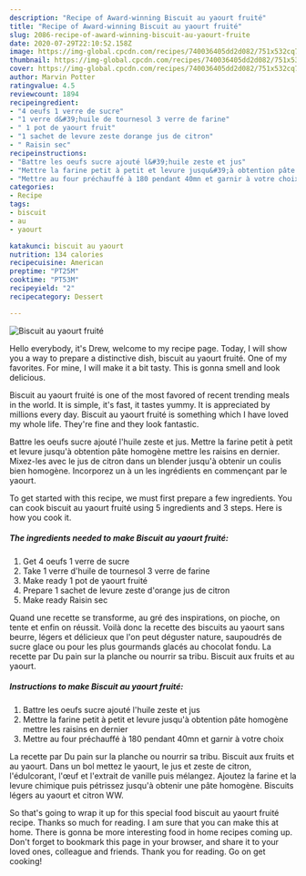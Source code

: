 ```yaml
---
description: "Recipe of Award-winning Biscuit au yaourt fruité"
title: "Recipe of Award-winning Biscuit au yaourt fruité"
slug: 2086-recipe-of-award-winning-biscuit-au-yaourt-fruite
date: 2020-07-29T22:10:52.158Z
image: https://img-global.cpcdn.com/recipes/740036405dd2d082/751x532cq70/biscuit-au-yaourt-fruite-photo-principale-de-la-recette.jpg
thumbnail: https://img-global.cpcdn.com/recipes/740036405dd2d082/751x532cq70/biscuit-au-yaourt-fruite-photo-principale-de-la-recette.jpg
cover: https://img-global.cpcdn.com/recipes/740036405dd2d082/751x532cq70/biscuit-au-yaourt-fruite-photo-principale-de-la-recette.jpg
author: Marvin Potter
ratingvalue: 4.5
reviewcount: 1894
recipeingredient:
- "4 oeufs 1 verre de sucre"
- "1 verre d&#39;huile de tournesol 3 verre de farine"
- " 1 pot de yaourt fruit"
- "1 sachet de levure zeste dorange jus de citron"
- " Raisin sec"
recipeinstructions:
- "Battre les oeufs sucre ajouté l&#39;huile zeste et jus"
- "Mettre la farine petit à petit et levure jusqu&#39;à obtention pâte homogène mettre les raisins en dernier"
- "Mettre au four préchauffé à 180 pendant 40mn et garnir à votre choix"
categories:
- Recipe
tags:
- biscuit
- au
- yaourt

katakunci: biscuit au yaourt 
nutrition: 134 calories
recipecuisine: American
preptime: "PT25M"
cooktime: "PT53M"
recipeyield: "2"
recipecategory: Dessert

---
```



![Biscuit au yaourt fruité](https://img-global.cpcdn.com/recipes/740036405dd2d082/751x532cq70/biscuit-au-yaourt-fruite-photo-principale-de-la-recette.jpg)

Hello everybody, it's Drew, welcome to my recipe page. Today, I will show you a way to prepare a distinctive dish, biscuit au yaourt fruité. One of my favorites. For mine, I will make it a bit tasty. This is gonna smell and look delicious.

Biscuit au yaourt fruité is one of the most favored of recent trending meals in the world. It is simple, it's fast, it tastes yummy. It is appreciated by millions every day. Biscuit au yaourt fruité is something which I have loved my whole life. They're fine and they look fantastic.

Battre les oeufs sucre ajouté l&#39;huile zeste et jus. Mettre la farine petit à petit et levure jusqu&#39;à obtention pâte homogène mettre les raisins en dernier. Mixez-les avec le jus de citron dans un blender jusqu&#39;à obtenir un coulis bien homogène. Incorporez un à un les ingrédients en commençant par le yaourt.


To get started with this recipe, we must first prepare a few ingredients. You can cook biscuit au yaourt fruité using 5 ingredients and 3 steps. Here is how you cook it.

<!--inarticleads1-->

##### The ingredients needed to make Biscuit au yaourt fruité:

1. Get 4 oeufs 1 verre de sucre
1. Take 1 verre d&#39;huile de tournesol 3 verre de farine
1. Make ready  1 pot de yaourt fruité
1. Prepare 1 sachet de levure zeste d&#39;orange jus de citron
1. Make ready  Raisin sec


Quand une recette se transforme, au gré des inspirations, on pioche, on tente et enfin on réussit. Voilà donc la recette des biscuits au yaourt sans beurre, légers et délicieux que l&#39;on peut déguster nature, saupoudrés de sucre glace ou pour les plus gourmands glacés au chocolat fondu. La recette par Du pain sur la planche ou nourrir sa tribu. Biscuit aux fruits et au yaourt. 

<!--inarticleads2-->

##### Instructions to make Biscuit au yaourt fruité:

1. Battre les oeufs sucre ajouté l&#39;huile zeste et jus
1. Mettre la farine petit à petit et levure jusqu&#39;à obtention pâte homogène mettre les raisins en dernier
1. Mettre au four préchauffé à 180 pendant 40mn et garnir à votre choix


La recette par Du pain sur la planche ou nourrir sa tribu. Biscuit aux fruits et au yaourt. Dans un bol mettez le yaourt, le jus et zeste de citron, l&#39;édulcorant, l&#39;œuf et l&#39;extrait de vanille puis mélangez. Ajoutez la farine et la levure chimique puis pétrissez jusqu&#39;à obtenir une pâte homogène. Biscuits légers au yaourt et citron WW. 

So that's going to wrap it up for this special food biscuit au yaourt fruité recipe. Thanks so much for reading. I am sure that you can make this at home. There is gonna be more interesting food in home recipes coming up. Don't forget to bookmark this page in your browser, and share it to your loved ones, colleague and friends. Thank you for reading. Go on get cooking!
